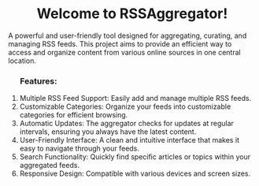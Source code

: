 <h1 align="center">Welcome to RSSAggregator!</h1>
  <p>A powerful and user-friendly tool designed for aggregating, curating, and managing RSS feeds. This project aims to provide an efficient way to access and organize content from various online sources in one central location.</p>
<ol>
<h3>Features:</h3>
<li>Multiple RSS Feed Support: Easily add and manage multiple RSS feeds.</li>
<li>Customizable Categories: Organize your feeds into customizable categories for efficient browsing.</li>
<li>Automatic Updates: The aggregator checks for updates at regular intervals, ensuring you always have the latest content.</li>
<li>User-Friendly Interface: A clean and intuitive interface that makes it easy to navigate through your feeds.</li>
<li>Search Functionality: Quickly find specific articles or topics within your aggregated feeds.</li>
<li>Responsive Design: Compatible with various devices and screen sizes.</li>
</ol>
